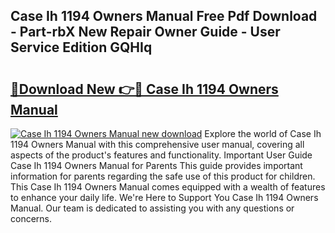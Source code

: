 ## Case Ih 1194 Owners Manual Free Pdf Download - Part-rbX New Repair Owner Guide - User Service Edition GQHIq

# <h2><a href="http://bc47998.oget.top/?id=Case+Ih+1194+Owners+Manual">🔗Download New 👉🔴 Case Ih 1194 Owners Manual</a></h2>

[![Case Ih 1194 Owners Manual new download](https://i.imgur.com/5g1atiW.png)](http://bc47998.oget.top/?id=Case+Ih+1194+Owners+Manual)
Explore the world of Case Ih 1194 Owners Manual with this comprehensive user manual, covering all aspects of the product's features and functionality. Important User Guide Case Ih 1194 Owners Manual for Parents This guide provides important information for parents regarding the safe use of this product for children. This Case Ih 1194 Owners Manual comes equipped with a wealth of features to enhance your daily life. We're Here to Support You Case Ih 1194 Owners Manual. Our team is dedicated to assisting you with any questions or concerns.
